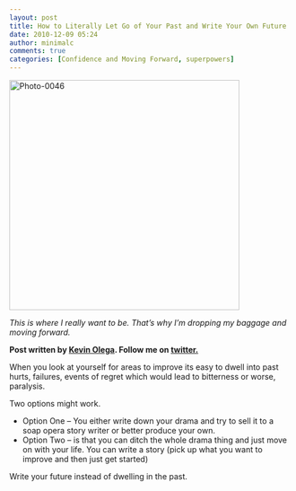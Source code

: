 ```yaml
---
layout: post
title: How to Literally Let Go of Your Past and Write Your Own Future
date: 2010-12-09 05:24
author: minimalc
comments: true
categories: [Confidence and Moving Forward, superpowers]
---
```

<img src="http://farm5.static.flickr.com/4053/5125153521_d686ec14c4.jpg" alt="Photo-0046" width="410" />

<a title="Photo-0046 by Kevin Olega, on Flickr" href="http://www.flickr.com/photos/kevinolega/5125153521/"></a><em>This is where I really want to be. That’s why I’m dropping my baggage and moving forward.</em>
<strong></strong>

<strong>Post written by </strong><a href="http://minimalchanges.com/about"><strong>Kevin Olega</strong></a><strong>. Follow me on </strong><a href="http://twitter.com/kevinolega"><strong>twitter.</strong></a>

When you look at yourself for areas to improve its easy to dwell into past hurts, failures, events of regret which would lead to bitterness or worse, paralysis.

Two options might work.
<ul>
	<li>Option One – You either write down your drama and try to sell it to a soap opera story writer or better produce your own.</li>
	<li>Option Two – is that you can ditch the whole drama thing and just move on with your life. You can write a story (pick up what you want to improve and then just get started)</li>
</ul>
Write your future instead of dwelling in the past.
